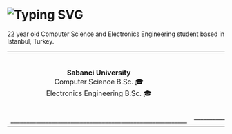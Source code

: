 <h1>
<a><img src="https://readme-typing-svg.herokuapp.com?font=d&duration=4000&pause=500&color=67DA2B&background=FFFFFF00&center=true&width=435&lines=Hello+There!+%F0%9F%91%8B+" alt="Typing SVG" /></a>
</h1>
<table width="100%"> 

<tr>
     <p> 22 year old Computer Science and Electronics Engineering student based in Istanbul, Turkey.

</tr>

<tr>
  <td width="50%">
     <br><p align="center"> <b>Sabanci University</b>  <br>Computer Science B.Sc. 🎓  <br>Electronics Engineering B.Sc. 🎓 </b></p><br>
     ________________________________________________________
  </td>
  <td width="50%">
     <br><p align="center">   <br><b>In progress</b> </p>
     <br>    <br>
     _________________________________________________________
  </td>   
</tr>
  
</table>

<!--
**kircova/kircova** is a ✨ _special_ ✨ repository because its `README.md` (this file) appears on your GitHub profile.

Here are some ideas to get you started:

- 🔭 I’m currently working on ...
- 🌱 I’m currently learning ...
- 👯 I’m looking to collaborate on ...
- 🤔 I’m looking for help with ...
- 💬 Ask me about ...
- 📫 How to reach me: ...
- 😄 Pronouns: ...
- ⚡ Fun fact: ...
-->

